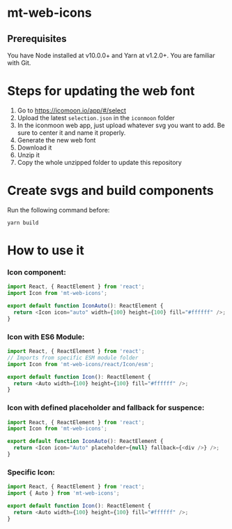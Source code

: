 # mt-web-icons

## Prerequisites

You have Node installed at v10.0.0+ and Yarn at v1.2.0+.
You are familiar with Git.

# Steps for updating the web font

1. Go to https://icomoon.io/app/#/select
2. Upload the latest `selection.json` in the `iconmoon` folder
3. In the iconmoon web app, just upload whatever svg you want to add. Be sure to center it and name it properly.
4. Generate the new web font
5. Download it
6. Unzip it
7. Copy the whole unzipped folder to update this repository

# Create svgs and build components

Run the following command before:

```console
yarn build
```

# How to use it

### Icon component:

```javascript
import React, { ReactElement } from 'react';
import Icon from 'mt-web-icons';

export default function IconAuto(): ReactElement {
  return <Icon icon="auto" width={100} height={100} fill="#ffffff" />;
}
```

### Icon with ES6 Module:

```javascript
import React, { ReactElement } from 'react';
// Imports from specific ESM module folder
import Icon from 'mt-web-icons/react/Icon/esm';

export default function Icon(): ReactElement {
  return <Auto width={100} height={100} fill="#ffffff" />;
}
```

### Icon with defined placeholder and fallback for suspence:

```javascript
import React, { ReactElement } from 'react';
import Icon from 'mt-web-icons';

export default function IconAuto(): ReactElement {
  return <Icon icon="Auto" placeholder={null} fallback={<div />} />;
}
```

### Specific Icon:

```javascript
import React, { ReactElement } from 'react';
import { Auto } from 'mt-web-icons';

export default function Icon(): ReactElement {
  return <Auto width={100} height={100} fill="#ffffff" />;
}
```

